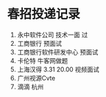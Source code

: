# 春招投递记录

1. 永中软件公司 技术一面 过
2. 工商银行 预面试
3. 工商银行软件研发中心 预面试
4. 卡伦特 牛客网做题
5. 上海汉得 3.31 20.00 视频面试
6. 广州视源Cvte 
7. 滴滴 杭州
